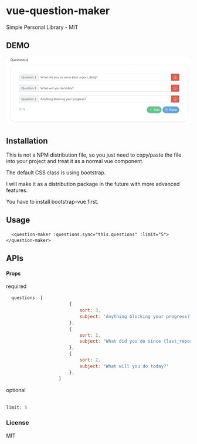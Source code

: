 # vue-question-maker

Simple Personal Library - MIT

## DEMO

<img src="https://github.com/RyanDaDeng/vue-question-maker/blob/master/question_maker.gif"/>

## Installation

 This is not a NPM distribution file, so you just need to copy/paste the file into your project and treat it as a normal vue component.
 
 The default CSS class is using bootstrap.
 
 I will make it as a distribution package in the future with more advanced features.
 
 You have to install bootstrap-vue first.
 
## Usage

````vue
  <question-maker :questions.sync="this.questions" :limit="5"></question-maker>
 ````
## APIs

#### Props

required
````js
  questions: [
                        {
                            sort: 3,
                            subject: 'Anything blocking your progress?'
                        },
                        {
                            sort: 1,
                            subject: 'What did you do since {last_report_date}?'
                        },
                        {
                            sort: 2,
                            subject: 'What will you do today?'
                        },
                    ]
````

optional
````js

limit: 5
````


### License
MIT
